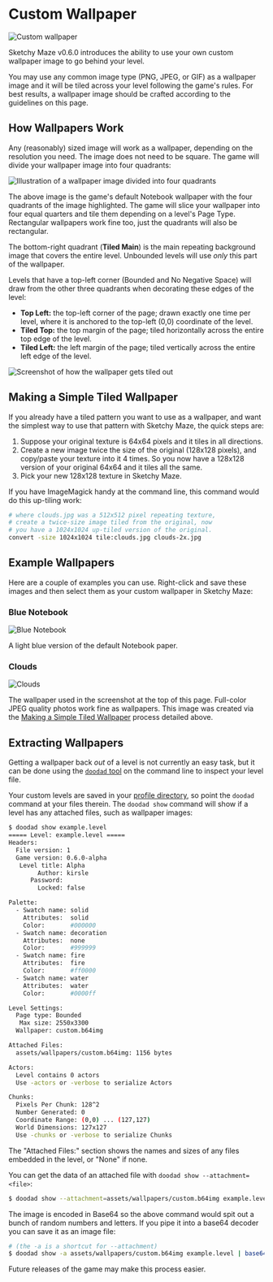 # Custom Wallpaper

![Custom wallpaper](../images/custom-wallpaper.png)

Sketchy Maze v0.6.0 introduces the ability to use your own custom wallpaper
image to go behind your level.

You may use any common image type (PNG, JPEG, or GIF) as a wallpaper image and
it will be tiled across your level following the game's rules. For best results,
a wallpaper image should be crafted according to the guidelines on this page.

## How Wallpapers Work

Any (reasonably) sized image will work as a wallpaper, depending on the
resolution you need. The image does not need to be square. The game will
divide your wallpaper image into four quadrants:

![Illustration of a wallpaper image divided into four quadrants](../images/wallpaper-template.png)

The above image is the game's default Notebook wallpaper with the four quadrants
of the image highlighted. The game will slice your wallpaper into four equal
quarters and tile them depending on a level's Page Type. Rectangular wallpapers
work fine too, just the quadrants will also be rectangular.

The bottom-right quadrant (**Tiled Main**) is the main repeating background image
that covers the entire level. Unbounded levels will use _only_ this part of the
wallpaper.

Levels that have a top-left corner (Bounded and No Negative Space) will draw
from the other three quadrants when decorating these edges of the level:

* **Top Left:** the top-left corner of the page; drawn exactly one time per
  level, where it is anchored to the top-left (0,0) coordinate of the level.
* **Tiled Top:** the top margin of the page; tiled horizontally across the entire
  top edge of the level.
* **Tiled Left:** the left margin of the page; tiled vertically across the entire
  left edge of the level.

![Screenshot of how the wallpaper gets tiled out](../images/custom-wallpaper-ex.png)

## Making a Simple Tiled Wallpaper

If you already have a tiled pattern you want to use as a wallpaper, and want
the simplest way to use that pattern with Sketchy Maze, the quick steps are:

1. Suppose your original texture is 64x64 pixels and it tiles in all directions.
2. Create a new image twice the size of the original (128x128 pixels), and
   copy/paste your texture into it 4 times. So you now have a 128x128 version of
   your original 64x64 and it tiles all the same.
3. Pick your new 128x128 texture in Sketchy Maze.

If you have ImageMagick handy at the command line, this command would do this
up-tiling work:

```bash
# where clouds.jpg was a 512x512 pixel repeating texture,
# create a twice-size image tiled from the original, now
# you have a 1024x1024 up-tiled version of the original.
convert -size 1024x1024 tile:clouds.jpg clouds-2x.jpg
```

## Example Wallpapers

Here are a couple of examples you can use. Right-click and save these images
and then select them as your custom wallpaper in Sketchy Maze:

### Blue Notebook

![Blue Notebook](../images/blue-notebook.png)

A light blue version of the default Notebook paper.

### Clouds

![Clouds](../images/clouds.png)

The wallpaper used in the screenshot at the top of this page. Full-color
JPEG quality photos work fine as wallpapers. This image was created via the
[Making a Simple Tiled Wallpaper](#making-a-simple-tiled-wallpaper) process
detailed above.

## Extracting Wallpapers

Getting a wallpaper back _out_ of a level is not currently an easy task, but
it can be done using the [`doodad` tool](../doodad-tool.md) on the command line
to inspect your level file.

Your custom levels are saved in your [profile directory](../profile-directory.md),
so point the `doodad` command at your files therein. The `doodad show` command
will show if a level has any attached files, such as wallpaper images:

```bash
$ doodad show example.level
===== Level: example.level =====
Headers:
  File version: 1
  Game version: 0.6.0-alpha
   Level title: Alpha
        Author: kirsle
      Password:
        Locked: false

Palette:
  - Swatch name: solid
    Attributes:  solid
    Color:       #000000
  - Swatch name: decoration
    Attributes:  none
    Color:       #999999
  - Swatch name: fire
    Attributes:  fire
    Color:       #ff0000
  - Swatch name: water
    Attributes:  water
    Color:       #0000ff

Level Settings:
  Page type: Bounded
   Max size: 2550x3300
  Wallpaper: custom.b64img

Attached Files:
  assets/wallpapers/custom.b64img: 1156 bytes

Actors:
  Level contains 0 actors
  Use -actors or -verbose to serialize Actors

Chunks:
  Pixels Per Chunk: 128^2
  Number Generated: 0
  Coordinate Range: (0,0) ... (127,127)
  World Dimensions: 127x127
  Use -chunks or -verbose to serialize Chunks
```

The "Attached Files:" section shows the names and sizes of any files embedded
in the level, or "None" if none.

You can get the data of an attached file with `doodad show --attachment=<file>`:

```bash
$ doodad show --attachment=assets/wallpapers/custom.b64img example.level
```

The image is encoded in Base64 so the above command would spit out a bunch
of random numbers and letters. If you pipe it into a base64 decoder you can
save it as an image file:

```bash
# (the -a is a shortcut for --attachment)
$ doodad show -a assets/wallpapers/custom.b64img example.level | base64 -d > out.png
```

Future releases of the game may make this process easier.

